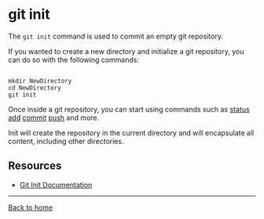# git init

The `git init` command is used to commit an empty git repository.

If you wanted to create a new directory and initialize a git repository, you can do so with the following commands: 
```

mkdir NewDirectory
cd NewDirectory
git init
```
Once inside a git repository, you can start using commands such as
[status](./Status.md)
[add](./Add.md)
[commit](./Commit.md)
[push](./Push.md)
and more. 

Init will create the repository in the current directory and will encapsulate all content, including other directories.

## Resources 

- [Git Init Documentation](https://git.scm.com/docs.git-init)

---

[Back to home](.../README.md)
